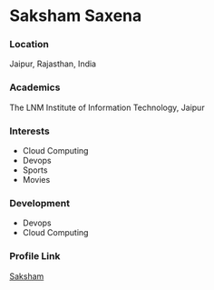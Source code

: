 # Saksham Saxena        

### Location

Jaipur, Rajasthan, India

### Academics

The LNM Institute of Information Technology, Jaipur

### Interests

- Cloud Computing   
- Devops    
- Sports    
- Movies

### Development

- Devops
- Cloud Computing

### Profile Link

[Saksham](https://github.com/SakshamSaxena97)
